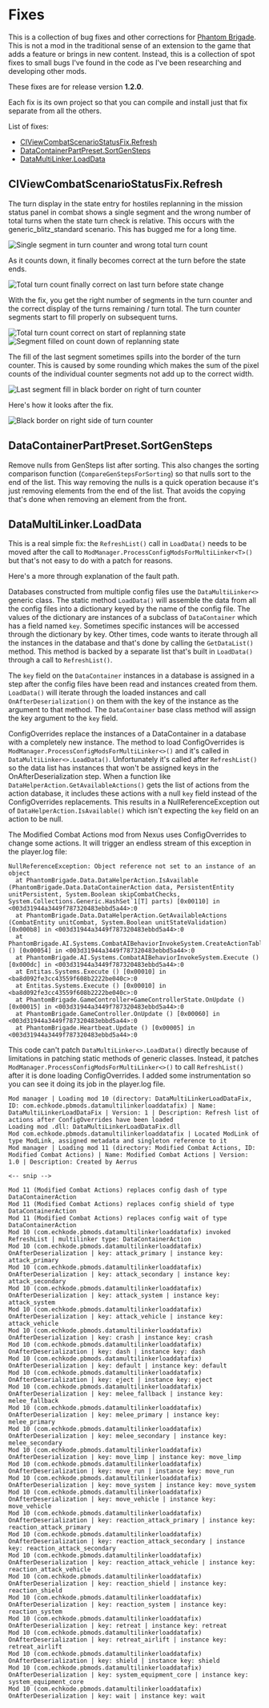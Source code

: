 # Fixes

This is a collection of bug fixes and other corrections for [Phantom Brigade](https://braceyourselfgames.com/phantom-brigade/). This is not a mod in the traditional sense of an extension to the game that adds a feature or brings in new content. Instead, this is a collection of spot fixes to small bugs I've found in the code as I've been researching and developing other mods.

These fixes are for release version **1.2.0**.

Each fix is its own project so that you can compile and install just that fix separate from all the others.

List of fixes:

- [CIViewCombatScenarioStatusFix.Refresh](#civiewcombatscenariostatusfixrefresh)
- [DataContainerPartPreset.SortGenSteps](#datacontainerpartpresetsortgensteps)
- [DataMultiLinker.LoadData](#datamultilinkerloaddata)

## CIViewCombatScenarioStatusFix.Refresh

The turn display in the state entry for hostiles replanning in the mission status panel in combat shows a single segment and the wrong number of total turns when the state turn check is relative. This occurs with the generic_blitz_standard scenario. This has bugged me for a long time.

![Single segment in turn counter and wrong total turn count](https://github.com/echkode/PhantomBrigadeMod_Fixes/assets/48565771/7a4a78a2-6c06-40e1-beee-2f9b513b5bf3)

As it counts down, it finally becomes correct at the turn before the state ends.

![Total turn count finally correct on last turn before state change](https://github.com/echkode/PhantomBrigadeMod_Fixes/assets/48565771/9f35198d-bc54-416e-8584-a7802470a598)

With the fix, you get the right number of segments in the turn counter and the correct display of the turns remaining / turn total. The turn counter segments start to fill properly on subsequent turns.

![Total turn count correct on start of replanning state](https://github.com/echkode/PhantomBrigadeMod_Fixes/assets/48565771/bc133169-0ff6-4ce8-b6ba-e0071131b8ab)
![Segment filled on count down of replanning state](https://github.com/echkode/PhantomBrigadeMod_Fixes/assets/48565771/879b5ec7-5d43-41ec-890b-6da194944bc6)

The fill of the last segment sometimes spills into the border of the turn counter. This is caused by some rounding which makes the sum of the pixel counts of the individual counter segments not add up to the correct width.

![Last segment fill in black border on right of turn counter](https://github.com/echkode/PhantomBrigadeMod_Fixes/assets/48565771/e42b0a7c-8058-43d3-9102-412549914aef)

Here's how it looks after the fix.

![Black border on right side of turn counter](https://github.com/echkode/PhantomBrigadeMod_Fixes/assets/48565771/7c624955-f36f-4c94-8728-c962657a5080)

## DataContainerPartPreset.SortGenSteps

Remove nulls from GenSteps list after sorting. This also changes the sorting comparison function (`CompareGenStepsForSorting`) so that nulls sort to the end of the list. This way removing the nulls is a quick operation because it's just removing elements from the end of the list. That avoids the copying that's done when removing an element from the front.

## DataMultiLinker.LoadData

This is a real simple fix: the `RefreshList()` call in `LoadData()` needs to be moved after the call to `ModManager.ProcessConfigModsForMultiLinker<T>()` but that's not easy to do with a patch for reasons.

Here's a more through explanation of the fault path.

Databases constructed from multiple config files use the `DataMultiLinker<>` generic class. The static method `LoadData()` will assemble the data from all the config files into a dictionary keyed by the name of the config file. The values of the dictionary are instances of a subclass of `DataContainer` which has a field named `key`. Sometimes specific instances will be accessed through the dictionary by key. Other times, code wants to iterate through all the instances in the database and that's done by calling the `GetDataList()` method. This method is backed by a separate list that's built in `LoadData()` through a call to `RefreshList()`.

The `key` field on the `DataContainer` instances in a database is assigned in a step after the config files have been read and instances created from them. `LoadData()` will iterate through the loaded instances and call `OnAfterDeserialization()` on them with the key of the instance as the argument to that method. The `DataContainer` base class method will assign the key argument to the `key` field.

ConfigOverrides replace the instances of a DataContainer in a database with a completely new instance. The method to load ConfigOverrides is `ModManager.ProcessConfigModsForMultiLinker<>()` and it's called in `DataMultiLinker<>.LoadData()`. Unfortunately it's called after `RefreshList()` so the data list has instances that won't be assigned keys in the OnAfterDeserialization step. When a function like `DataHelperAction.GetAvailableActions()` gets the list of actions from the action database, it includes these actions with a null `key` field instead of the ConfigOverrides replacements. This results in a NullReferenceException out of `DataHelperAction.IsAvailable()` which isn't expecting the `key` field on an action to be null.

The Modified Combat Actions mod from Nexus uses ConfigOverrides to change some actions. It will trigger an endless stream of this exception in the player.log file:
```
NullReferenceException: Object reference not set to an instance of an object
  at PhantomBrigade.Data.DataHelperAction.IsAvailable (PhantomBrigade.Data.DataContainerAction data, PersistentEntity unitPersistent, System.Boolean skipCombatChecks, System.Collections.Generic.HashSet`1[T] parts) [0x00110] in <003d31944a3449f787320483ebbd5a44>:0 
  at PhantomBrigade.Data.DataHelperAction.GetAvailableActions (CombatEntity unitCombat, System.Boolean unitStateValidation) [0x000b8] in <003d31944a3449f787320483ebbd5a44>:0 
  at PhantomBrigade.AI.Systems.CombatAIBehaviorInvokeSystem.CreateActionTables () [0x00054] in <003d31944a3449f787320483ebbd5a44>:0 
  at PhantomBrigade.AI.Systems.CombatAIBehaviorInvokeSystem.Execute () [0x000dc] in <003d31944a3449f787320483ebbd5a44>:0 
  at Entitas.Systems.Execute () [0x00010] in <ba8d092fe3cc43559f608b2222be040c>:0 
  at Entitas.Systems.Execute () [0x00010] in <ba8d092fe3cc43559f608b2222be040c>:0 
  at PhantomBrigade.GameController+GameControllerState.OnUpdate () [0x00015] in <003d31944a3449f787320483ebbd5a44>:0 
  at PhantomBrigade.GameController.OnUpdate () [0x00060] in <003d31944a3449f787320483ebbd5a44>:0 
  at PhantomBrigade.Heartbeat.Update () [0x00005] in <003d31944a3449f787320483ebbd5a44>:0 
```
This code can't patch `DataMultiLinker<>.LoadData()` directly because of limitations in patching static methods of generic classes. Instead, it patches `ModManager.ProcessConfigModsForMultiLinker<>()` to call `RefreshList()` after it is done loading ConfigOverrides. I added some instrumentation so you can see it doing its job in the player.log file.
```
Mod manager | Loading mod 10 (directory: DataMultiLinkerLoadDataFix, ID: com.echkode.pbmods.datamultilinkerloaddatafix) | Name: DataMultiLinkerLoadDataFix | Version: 1 | Description: Refresh list of actions after ConfigOverrides have been loaded
Loading mod .dll: DataMultiLinkerLoadDataFix.dll
Mod com.echkode.pbmods.datamultilinkerloaddatafix | Located ModLink of type ModLink, assigned metadata and singleton reference to it
Mod manager | Loading mod 11 (directory: Modified Combat Actions, ID: Modified Combat Actions) | Name: Modified Combat Actions | Version: 1.0 | Description: Created by Aerrus

<-- snip -->

Mod 11 (Modified Combat Actions) replaces config dash of type DataContainerAction
Mod 11 (Modified Combat Actions) replaces config shield of type DataContainerAction
Mod 11 (Modified Combat Actions) replaces config wait of type DataContainerAction
Mod 10 (com.echkode.pbmods.datamultilinkerloaddatafix) invoked RefreshList | multilinker type: DataContainerAction
Mod 10 (com.echkode.pbmods.datamultilinkerloaddatafix) OnAfterDeserialization | key: attack_primary | instance key: attack_primary
Mod 10 (com.echkode.pbmods.datamultilinkerloaddatafix) OnAfterDeserialization | key: attack_secondary | instance key: attack_secondary
Mod 10 (com.echkode.pbmods.datamultilinkerloaddatafix) OnAfterDeserialization | key: attack_system | instance key: attack_system
Mod 10 (com.echkode.pbmods.datamultilinkerloaddatafix) OnAfterDeserialization | key: attack_vehicle | instance key: attack_vehicle
Mod 10 (com.echkode.pbmods.datamultilinkerloaddatafix) OnAfterDeserialization | key: crash | instance key: crash
Mod 10 (com.echkode.pbmods.datamultilinkerloaddatafix) OnAfterDeserialization | key: dash | instance key: dash
Mod 10 (com.echkode.pbmods.datamultilinkerloaddatafix) OnAfterDeserialization | key: default | instance key: default
Mod 10 (com.echkode.pbmods.datamultilinkerloaddatafix) OnAfterDeserialization | key: eject | instance key: eject
Mod 10 (com.echkode.pbmods.datamultilinkerloaddatafix) OnAfterDeserialization | key: melee_fallback | instance key: melee_fallback
Mod 10 (com.echkode.pbmods.datamultilinkerloaddatafix) OnAfterDeserialization | key: melee_primary | instance key: melee_primary
Mod 10 (com.echkode.pbmods.datamultilinkerloaddatafix) OnAfterDeserialization | key: melee_secondary | instance key: melee_secondary
Mod 10 (com.echkode.pbmods.datamultilinkerloaddatafix) OnAfterDeserialization | key: move_limp | instance key: move_limp
Mod 10 (com.echkode.pbmods.datamultilinkerloaddatafix) OnAfterDeserialization | key: move_run | instance key: move_run
Mod 10 (com.echkode.pbmods.datamultilinkerloaddatafix) OnAfterDeserialization | key: move_system | instance key: move_system
Mod 10 (com.echkode.pbmods.datamultilinkerloaddatafix) OnAfterDeserialization | key: move_vehicle | instance key: move_vehicle
Mod 10 (com.echkode.pbmods.datamultilinkerloaddatafix) OnAfterDeserialization | key: reaction_attack_primary | instance key: reaction_attack_primary
Mod 10 (com.echkode.pbmods.datamultilinkerloaddatafix) OnAfterDeserialization | key: reaction_attack_secondary | instance key: reaction_attack_secondary
Mod 10 (com.echkode.pbmods.datamultilinkerloaddatafix) OnAfterDeserialization | key: reaction_attack_vehicle | instance key: reaction_attack_vehicle
Mod 10 (com.echkode.pbmods.datamultilinkerloaddatafix) OnAfterDeserialization | key: reaction_shield | instance key: reaction_shield
Mod 10 (com.echkode.pbmods.datamultilinkerloaddatafix) OnAfterDeserialization | key: reaction_system | instance key: reaction_system
Mod 10 (com.echkode.pbmods.datamultilinkerloaddatafix) OnAfterDeserialization | key: retreat | instance key: retreat
Mod 10 (com.echkode.pbmods.datamultilinkerloaddatafix) OnAfterDeserialization | key: retreat_airlift | instance key: retreat_airlift
Mod 10 (com.echkode.pbmods.datamultilinkerloaddatafix) OnAfterDeserialization | key: shield | instance key: shield
Mod 10 (com.echkode.pbmods.datamultilinkerloaddatafix) OnAfterDeserialization | key: system_equipment_core | instance key: system_equipment_core
Mod 10 (com.echkode.pbmods.datamultilinkerloaddatafix) OnAfterDeserialization | key: wait | instance key: wait
```
